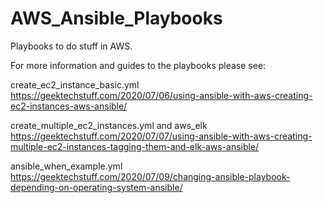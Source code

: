 # AWS_Ansible_Playbooks
Playbooks to do stuff in AWS.

For more information and guides to the playbooks please see:

create_ec2_instance_basic.yml
https://geektechstuff.com/2020/07/06/using-ansible-with-aws-creating-ec2-instances-aws-ansible/

create_multiple_ec2_instances.yml and aws_elk
https://geektechstuff.com/2020/07/07/using-ansible-with-aws-creating-multiple-ec2-instances-tagging-them-and-elk-aws-ansible/

ansible_when_example.yml
https://geektechstuff.com/2020/07/09/changing-ansible-playbook-depending-on-operating-system-ansible/
